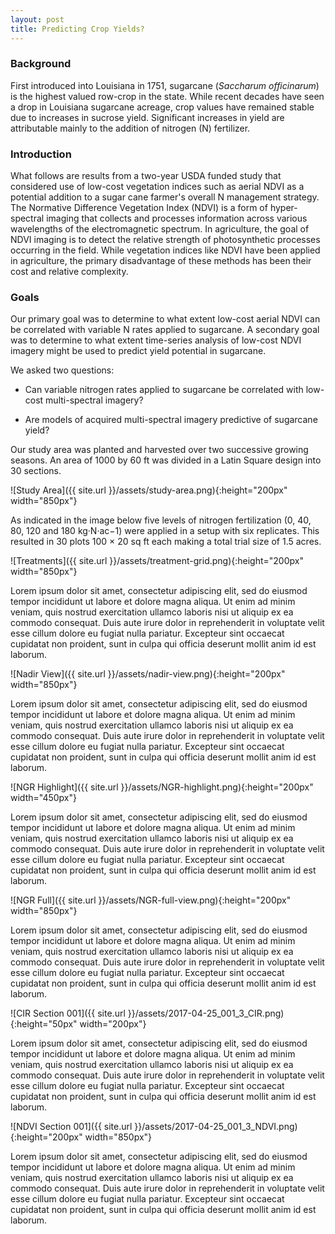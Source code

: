 ```yaml
---
layout: post
title: Predicting Crop Yields?
---
```


### Background

First introduced into Louisiana in 1751, sugarcane (*Saccharum officinarum*) is the highest valued row-crop in the state. While recent decades have seen a drop in Louisiana sugarcane acreage, crop values have remained stable due to increases in sucrose yield. Significant increases in yield are attributable mainly to the addition of nitrogen (N) fertilizer.



### Introduction

What follows are results from a two-year USDA funded study that considered use of low-cost vegetation indices such as aerial NDVI as a potential addition to a sugar cane farmer's overall N management strategy. The Normative Difference Vegetation Index (NDVI) is a form of hyper-spectral imaging that collects and processes information across various wavelengths of the electromagnetic spectrum. In agriculture, the goal of NDVI imaging is to detect the relative strength of photosynthetic processes occurring in the field. While vegetation indices like NDVI have been applied in agriculture, the primary disadvantage of these methods has been their cost and relative complexity.

 
### Goals
Our primary goal was to determine to what extent low-cost aerial NDVI can be correlated with variable N rates applied to sugarcane. A secondary goal was to determine to what extent time-series analysis of low-cost NDVI imagery might be used to predict yield potential in sugarcane.

We asked two questions:

* Can variable nitrogen rates applied to sugarcane be correlated with low-cost multi-spectral imagery?

* Are models of acquired multi-spectral imagery predictive of sugarcane yield?

Our study area was planted and harvested over two successive growing seasons. An area of 1000 by 60 ft was divided in a Latin Square design into 30 sections.

![Study Area]({{ site.url }}/assets/study-area.png){:height="200px" width="850px"} 

As indicated in the image below five levels of nitrogen fertilization (0, 40, 80, 120 and 180 kg·N·ac−1) were applied in a setup with six replicates. This resulted in 30 plots 100 × 20 sq ft each making a total trial size of 1.5 acres.

![Treatments]({{ site.url }}/assets/treatment-grid.png){:height="200px" width="850px"} 

Lorem ipsum dolor sit amet, consectetur adipiscing elit, sed do eiusmod tempor incididunt ut labore et dolore magna aliqua. Ut enim ad minim veniam, quis nostrud exercitation ullamco laboris nisi ut aliquip ex ea commodo consequat. Duis aute irure dolor in reprehenderit in voluptate velit esse cillum dolore eu fugiat nulla pariatur. Excepteur sint occaecat cupidatat non proident, sunt in culpa qui officia deserunt mollit anim id est laborum.

![Nadir View]({{ site.url }}/assets/nadir-view.png){:height="200px" width="850px"} 

Lorem ipsum dolor sit amet, consectetur adipiscing elit, sed do eiusmod tempor incididunt ut labore et dolore magna aliqua. Ut enim ad minim veniam, quis nostrud exercitation ullamco laboris nisi ut aliquip ex ea commodo consequat. Duis aute irure dolor in reprehenderit in voluptate velit esse cillum dolore eu fugiat nulla pariatur. Excepteur sint occaecat cupidatat non proident, sunt in culpa qui officia deserunt mollit anim id est laborum.

![NGR Highlight]({{ site.url }}/assets/NGR-highlight.png){:height="200px" width="450px"} 

Lorem ipsum dolor sit amet, consectetur adipiscing elit, sed do eiusmod tempor incididunt ut labore et dolore magna aliqua. Ut enim ad minim veniam, quis nostrud exercitation ullamco laboris nisi ut aliquip ex ea commodo consequat. Duis aute irure dolor in reprehenderit in voluptate velit esse cillum dolore eu fugiat nulla pariatur. Excepteur sint occaecat cupidatat non proident, sunt in culpa qui officia deserunt mollit anim id est laborum.

![NGR Full]({{ site.url }}/assets/NGR-full-view.png){:height="200px" width="850px"} 

Lorem ipsum dolor sit amet, consectetur adipiscing elit, sed do eiusmod tempor incididunt ut labore et dolore magna aliqua. Ut enim ad minim veniam, quis nostrud exercitation ullamco laboris nisi ut aliquip ex ea commodo consequat. Duis aute irure dolor in reprehenderit in voluptate velit esse cillum dolore eu fugiat nulla pariatur. Excepteur sint occaecat cupidatat non proident, sunt in culpa qui officia deserunt mollit anim id est laborum.

![CIR Section 001]({{ site.url }}/assets/2017-04-25_001_3_CIR.png){:height="50px" width="200px"} 

Lorem ipsum dolor sit amet, consectetur adipiscing elit, sed do eiusmod tempor incididunt ut labore et dolore magna aliqua. Ut enim ad minim veniam, quis nostrud exercitation ullamco laboris nisi ut aliquip ex ea commodo consequat. Duis aute irure dolor in reprehenderit in voluptate velit esse cillum dolore eu fugiat nulla pariatur. Excepteur sint occaecat cupidatat non proident, sunt in culpa qui officia deserunt mollit anim id est laborum.

![NDVI Section 001]({{ site.url }}/assets/2017-04-25_001_3_NDVI.png){:height="200px" width="850px"} 


Lorem ipsum dolor sit amet, consectetur adipiscing elit, sed do eiusmod tempor incididunt ut labore et dolore magna aliqua. Ut enim ad minim veniam, quis nostrud exercitation ullamco laboris nisi ut aliquip ex ea commodo consequat. Duis aute irure dolor in reprehenderit in voluptate velit esse cillum dolore eu fugiat nulla pariatur. Excepteur sint occaecat cupidatat non proident, sunt in culpa qui officia deserunt mollit anim id est laborum.